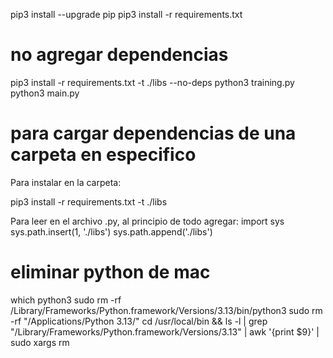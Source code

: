 pip3 install --upgrade pip
pip3 install -r requirements.txt
# no agregar dependencias
pip3 install -r requirements.txt -t ./libs --no-deps
python3 training.py
python3 main.py

# para cargar dependencias de una carpeta en especifico

Para instalar en la carpeta:

pip3 install -r requirements.txt -t ./libs

Para leer en el archivo .py, al principio de todo agregar:
import sys
sys.path.insert(1, './libs')
sys.path.append('./libs')


# eliminar python de mac
which python3
sudo rm -rf /Library/Frameworks/Python.framework/Versions/3.13/bin/python3
sudo rm -rf "/Applications/Python 3.13/"
cd /usr/local/bin && ls -l | grep "/Library/Frameworks/Python.framework/Versions/3.13" | awk '{print $9}' | sudo xargs rm